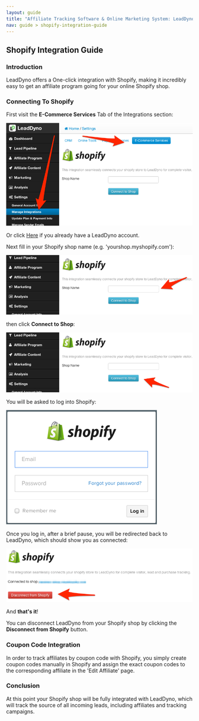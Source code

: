```yaml
---
layout: guide
title: "Affiliate Tracking Software & Online Marketing System: LeadDyno"
nav: guide > shopify-integration-guide
---
```


## Shopify Integration Guide

### Introduction

LeadDyno offers a One-click integration with Shopify, making it incredibly easy to get an affiliate program going for
your online Shopify shop.

### Connecting To Shopify

First visit the **E-Commerce Services** Tab of the Integrations section:

![Shopify Setup](/img/connect_to_shopify.png)

Or click [Here](https://app.leaddyno.com/settings/integrations/e-commerce) if you already have a LeadDyno account.

Next fill in your Shopify shop name (e.g. 'yourshop.myshopify.com'):

![Shopify Setup](/img/shopify_shop_name.png)

then click **Connect to Shop**:

![Shopify Setup](/img/shopify_connect.png)

You will be asked to log into Shopify:

![Shopify Setup](/img/shopify_login.png)

Once you log in, after a brief pause, you will be redirected back to LeadDyno, which should show you as connected:

![Shopify Setup](/img/shopify_after_connect.png)

And **that's it**!

You can disconnect LeadDyno from your Shopify shop by clicking the **Disconnect from Shopify** button.

<a class="docs-anchor" id="coupon"> </a>
### Coupon Code Integration

In order to track affiliates by coupon code with Shopify, you simply create coupon codes manually in Shopify and assign the exact coupon codes to the corresponding affiliate in the 'Edit Affiliate' page. 

### Conclusion

At this point your Shopify shop will be fully integrated with LeadDyno, which will track the source of all incoming leads,
including affiliates and tracking campaigns.
